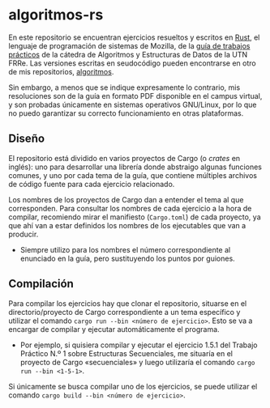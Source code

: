 # algoritmos-rs
En este repositorio se encuentran ejercicios resueltos y escritos en [Rust](https://www.rust-lang.org/), el lenguaje de programación de sistemas de Mozilla, de la [guía de trabajos prácticos](https://aed-frre.github.io/) de la cátedra de Algoritmos y Estructuras de Datos de la UTN FRRe. Las versiones escritas en seudocódigo pueden encontrarse en otro de mis repositorios, [algoritmos](https://github.com/foopsss/algoritmos).

Sin embargo, a menos que se indique expresamente lo contrario, mis resoluciones son de la guía en formato PDF disponible en el campus virtual, y son probadas únicamente en sistemas operativos GNU/Linux, por lo que no puedo garantizar su correcto funcionamiento en otras plataformas.

## Diseño
El repositorio está dividido en varios proyectos de Cargo (o *crates* en inglés): uno para desarrollar una librería donde abstraigo algunas funciones comunes, y uno por cada tema de la guía, que contiene múltiples archivos de código fuente para cada ejercicio relacionado.

Los nombres de los proyectos de Cargo dan a entender el tema al que corresponden. Para consultar los nombres de cada ejercicio a la hora de compilar, recomiendo mirar el manifiesto (`Cargo.toml`) de cada proyecto, ya que ahí van a estar definidos los nombres de los ejecutables que van a producir.

* Siempre utilizo para los nombres el número correspondiente al enunciado en la guía, pero sustituyendo los puntos por guiones.

## Compilación
Para compilar los ejercicios hay que clonar el repositorio, situarse en el directorio/proyecto de Cargo correspondiente a un tema específico y utilizar el comando `cargo run --bin <número de ejercicio>`. Esto se va a encargar de compilar y ejecutar automáticamente el programa.

* Por ejemplo, si quisiera compilar y ejecutar el ejercicio 1.5.1 del Trabajo Práctico N.º 1 sobre Estructuras Secuenciales, me situaría en el proyecto de Cargo «secuenciales» y luego utilizaría el comando `cargo run --bin <1-5-1>`.

Si únicamente se busca compilar uno de los ejercicios, se puede utilizar el comando `cargo build --bin <número de ejercicio>`.
